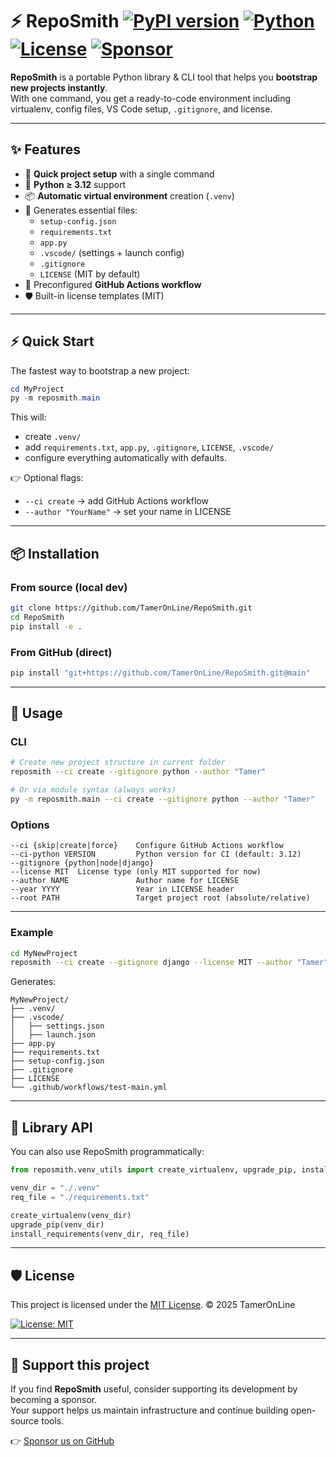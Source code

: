 # ⚡ RepoSmith [![PyPI version](https://img.shields.io/pypi/v/reposmith-tol)](https://pypi.org/project/reposmith-tol/) [![Python](https://img.shields.io/badge/python-3.12+-blue.svg)](https://www.python.org/downloads/) [![License](https://img.shields.io/badge/license-MIT-green.svg)](LICENSE) [![Sponsor](https://img.shields.io/badge/Sponsor-💖-pink)](https://github.com/sponsors/liebemama)



**RepoSmith** is a portable Python library & CLI tool that helps you **bootstrap new projects instantly**.  
With one command, you get a ready-to-code environment including virtualenv, config files, VS Code setup, `.gitignore`, and license.

---

## ✨ Features

- 🚀 **Quick project setup** with a single command  
- 🐍 **Python ≥ 3.12** support  
- 📦 **Automatic virtual environment** creation (`.venv`)  
- 📄 Generates essential files:
  - `setup-config.json`
  - `requirements.txt`
  - `app.py`
  - `.vscode/` (settings + launch config)
  - `.gitignore`
  - `LICENSE` (MIT by default)
- 🤖 Preconfigured **GitHub Actions workflow**  
- 🛡️ Built-in license templates (MIT)  


---

## ⚡ Quick Start

The fastest way to bootstrap a new project:

```powershell
cd MyProject
py -m reposmith.main
```

This will:
- create `.venv/`
- add `requirements.txt`, `app.py`, `.gitignore`, `LICENSE`, `.vscode/`
- configure everything automatically with defaults.

👉 Optional flags:
- `--ci create` → add GitHub Actions workflow
- `--author "YourName"` → set your name in LICENSE

---

## 📦 Installation

### From source (local dev)
```bash
git clone https://github.com/TamerOnLine/RepoSmith.git
cd RepoSmith
pip install -e .
```

### From GitHub (direct)
```bash
pip install "git+https://github.com/TamerOnLine/RepoSmith.git@main"
```

---

## 🚀 Usage

### CLI
```bash
# Create new project structure in current folder
reposmith --ci create --gitignore python --author "Tamer"

# Or via module syntax (always works)
py -m reposmith.main --ci create --gitignore python --author "Tamer"
```

### Options
```
--ci {skip|create|force}    Configure GitHub Actions workflow
--ci-python VERSION         Python version for CI (default: 3.12)
--gitignore {python|node|django}
--license MIT  License type (only MIT supported for now)
--author NAME               Author name for LICENSE
--year YYYY                 Year in LICENSE header
--root PATH                 Target project root (absolute/relative)
```

---

### Example
```bash
cd MyNewProject
reposmith --ci create --gitignore django --license MIT --author "Tamer"
```

Generates:
```
MyNewProject/
├── .venv/
├── .vscode/
│   ├── settings.json
│   ├── launch.json
├── app.py
├── requirements.txt
├── setup-config.json
├── .gitignore
├── LICENSE
└── .github/workflows/test-main.yml
```

---

## 🧩 Library API

You can also use RepoSmith programmatically:

```python
from reposmith.venv_utils import create_virtualenv, upgrade_pip, install_requirements

venv_dir = "./.venv"
req_file = "./requirements.txt"

create_virtualenv(venv_dir)
upgrade_pip(venv_dir)
install_requirements(venv_dir, req_file)
```

---

## 🛡️ License
This project is licensed under the [MIT License](LICENSE).
© 2025 TamerOnLine

[![License: MIT](https://img.shields.io/badge/License-MIT-yellow.svg)](LICENSE)


---

## 💖 Support this project

If you find **RepoSmith** useful, consider supporting its development by becoming a sponsor.  
Your support helps us maintain infrastructure and continue building open-source tools.

👉 [Sponsor us on GitHub](https://github.com/sponsors/liebemama)
